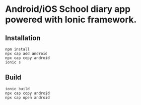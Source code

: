 # Android/iOS School diary app powered with Ionic framework.

## Installation 
```
npm install
npx cap add android
npx cap copy android
ionic s
```
## Build 
```
ionic build
npx cap copy android
npx cap open android
```
